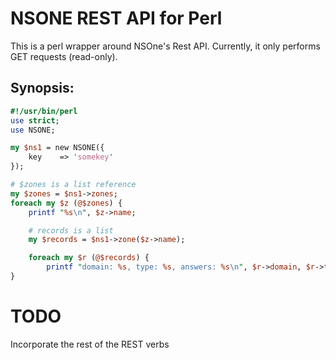 # NSONE REST API for Perl

This is a perl wrapper around NSOne's Rest API.  Currently, it only performs GET requests (read-only).

## Synopsis:

```perl
#!/usr/bin/perl
use strict;
use NSONE;

my $ns1 = new NSONE({
    key    => 'somekey'
});

# $zones is a list reference
my $zones = $ns1->zones;
foreach my $z (@$zones) {
    printf "%s\n", $z->name;

    # records is a list
    my $records = $ns1->zone($z->name);

    foreach my $r (@$records) {
        printf "domain: %s, type: %s, answers: %s\n", $r->domain, $r->type, join(',', @{ $r->short_answers });
}
```
	
# TODO
Incorporate the rest of the REST verbs
